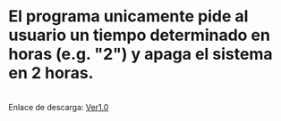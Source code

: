 # El programa unicamente pide al usuario un tiempo determinado en horas (e.g. "2") y apaga el sistema en 2 horas.
<br />Enlace de descarga: [Ver1.0](https://github.com/dcamposj/shutdown/releases/download/v0.2/autoapagar.exe)
